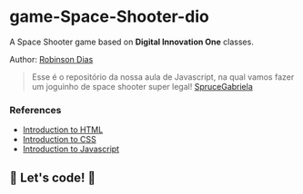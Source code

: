 # game-Space-Shooter-dio

A Space Shooter game based on **Digital Innovation One** classes.

Author: [Robinson Dias](https://github.com/robinson-1985)

> Esse é o repositório da nossa aula de Javascript, na qual vamos fazer um joguinho de space shooter super legal! [SpruceGabriela](http://www.github.com/SpruceGabriela)

### References

* [Introduction to HTML](https://www.w3schools.com/html/)
* [Introduction to CSS](https://developer.mozilla.org/pt-BR/docs/Web/CSS)
* [Introduction to Javascript](https://developer.mozilla.org/pt-BR/docs/Web/JavaScript)

## 🚀 Let's code! 🚀
